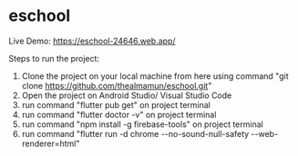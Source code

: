 # eschool

Live Demo: https://eschool-24646.web.app/

Steps to run the project:

  1. Clone the project on your local machine from here using command "git clone https://github.com/thealmamun/eschool.git"
  2. Open the project on Android Studio/ Visual Studio Code
  3. run command "flutter pub get" on project terminal
  4. run command "flutter doctor -v" on project terminal
  5. run command "npm install -g firebase-tools" on project terminal
  6. run command "flutter run -d chrome --no-sound-null-safety --web-renderer=html"
